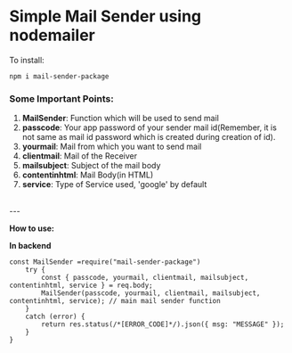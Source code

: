 # Simple Mail Sender using nodemailer

To install:<br/>
```
npm i mail-sender-package
```

### Some Important Points:<br/>
1. **MailSender**: Function which will be used to send mail
2. **passcode**: Your app password of your sender mail id(Remember, it is not same as mail id password which is created during creation of id).
3. **yourmail**: Mail from which you want to send mail
4. **clientmail**: Mail of the Receiver
5. **mailsubject**: Subject of the mail body
6. **contentinhtml**: Mail Body(in HTML)
7. **service**: Type of Service used, 'google' by default
<br/>
---


**How to use:** <br/>

**In backend**

```
const MailSender =require("mail-sender-package")
    try {
        const { passcode, yourmail, clientmail, mailsubject, contentinhtml, service } = req.body;
        MailSender(passcode, yourmail, clientmail, mailsubject, contentinhtml, service); // main mail sender function
    }
    catch (error) {
        return res.status(/*[ERROR_CODE]*/).json({ msg: "MESSAGE" });
    }
}
```